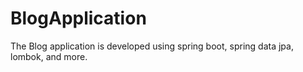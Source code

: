 # BlogApplication
The Blog application is developed using spring boot, spring data jpa, lombok, and more.
